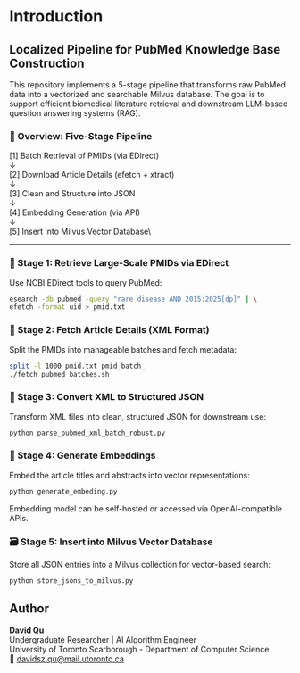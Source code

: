 # Introduction

## Localized Pipeline for PubMed Knowledge Base Construction

This repository implements a 5-stage pipeline that transforms raw PubMed data into a vectorized and searchable Milvus database. The goal is to support efficient biomedical literature retrieval and downstream LLM-based question answering systems (RAG).

### 🔁 Overview: Five-Stage Pipeline
[1] Batch Retrieval of PMIDs (via EDirect)\
↓\
[2] Download Article Details (efetch + xtract)\
↓\
[3] Clean and Structure into JSON\
↓\
[4] Embedding Generation (via API)\
↓\
[5] Insert into Milvus Vector Database\

---

### 🧾 Stage 1: Retrieve Large-Scale PMIDs via EDirect

Use NCBI EDirect tools to query PubMed:

```bash
esearch -db pubmed -query "rare disease AND 2015:2025[dp]" | \
efetch -format uid > pmid.txt
```

### 📄 Stage 2: Fetch Article Details (XML Format)
Split the PMIDs into manageable batches and fetch metadata:
```bash
split -l 1000 pmid.txt pmid_batch_
./fetch_pubmed_batches.sh
```

### 🧪 Stage 3: Convert XML to Structured JSON
Transform XML files into clean, structured JSON for downstream use:
```bash
python parse_pubmed_xml_batch_robust.py
```

### 🧠 Stage 4: Generate Embeddings
Embed the article titles and abstracts into vector representations:
```bash
python generate_embeding.py
```
Embedding model can be self-hosted or accessed via OpenAI-compatible APIs.

### 🗃️ Stage 5: Insert into Milvus Vector Database
Store all JSON entries into a Milvus collection for vector-based search:
```bash
python store_jsons_to_milvus.py
```

## Author
**David Qu**  
Undergraduate Researcher | AI Algorithm Engineer  
University of Toronto Scarborough - Department of Computer Science  
📧 davidsz.qu@mail.utoronto.ca